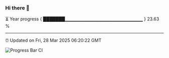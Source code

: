 ### Hi there 👋

⏳ Year progress { ███████▁▁▁▁▁▁▁▁▁▁▁▁▁▁▁▁▁▁▁▁▁▁▁ } 23.63 %

---

⏰ Updated on Fri, 28 Mar 2025 06:20:22 GMT

![Progress Bar CI](https://github.com/liununu/liununu/workflows/Progress%20Bar%20CI/badge.svg)
